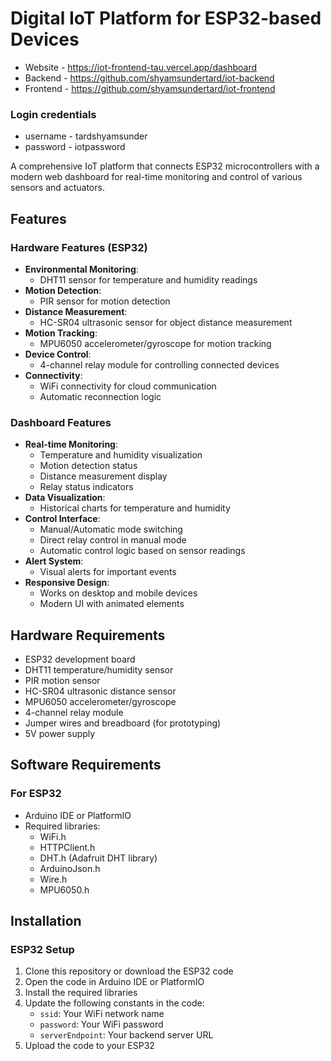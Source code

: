 # Digital IoT Platform for ESP32-based Devices

- Website - https://iot-frontend-tau.vercel.app/dashboard
- Backend - https://github.com/shyamsundertard/iot-backend
- Frontend - https://github.com/shyamsundertard/iot-frontend

### Login credentials
- username - tardshyamsunder
- password - iotpassword

A comprehensive IoT platform that connects ESP32 microcontrollers with a modern web dashboard for real-time monitoring and control of various sensors and actuators.

## Features

### Hardware Features (ESP32)
- **Environmental Monitoring**:
  - DHT11 sensor for temperature and humidity readings
- **Motion Detection**:
  - PIR sensor for motion detection
- **Distance Measurement**:
  - HC-SR04 ultrasonic sensor for object distance measurement
- **Motion Tracking**:
  - MPU6050 accelerometer/gyroscope for motion tracking
- **Device Control**:
  - 4-channel relay module for controlling connected devices
- **Connectivity**:
  - WiFi connectivity for cloud communication
  - Automatic reconnection logic

### Dashboard Features
- **Real-time Monitoring**:
  - Temperature and humidity visualization
  - Motion detection status
  - Distance measurement display
  - Relay status indicators
- **Data Visualization**:
  - Historical charts for temperature and humidity
- **Control Interface**:
  - Manual/Automatic mode switching
  - Direct relay control in manual mode
  - Automatic control logic based on sensor readings
- **Alert System**:
  - Visual alerts for important events
- **Responsive Design**:
  - Works on desktop and mobile devices
  - Modern UI with animated elements

## Hardware Requirements

- ESP32 development board
- DHT11 temperature/humidity sensor
- PIR motion sensor
- HC-SR04 ultrasonic distance sensor
- MPU6050 accelerometer/gyroscope
- 4-channel relay module
- Jumper wires and breadboard (for prototyping)
- 5V power supply

## Software Requirements

### For ESP32
- Arduino IDE or PlatformIO
- Required libraries:
  - WiFi.h
  - HTTPClient.h
  - DHT.h (Adafruit DHT library)
  - ArduinoJson.h
  - Wire.h
  - MPU6050.h

## Installation

### ESP32 Setup

1. Clone this repository or download the ESP32 code
2. Open the code in Arduino IDE or PlatformIO
3. Install the required libraries
4. Update the following constants in the code:
   - `ssid`: Your WiFi network name
   - `password`: Your WiFi password
   - `serverEndpoint`: Your backend server URL
5. Upload the code to your ESP32
